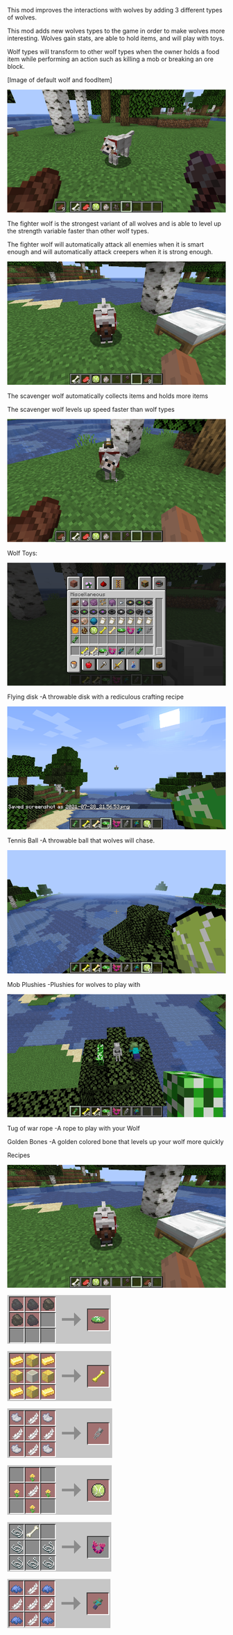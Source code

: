 This mod improves the interactions with wolves by adding 3 different types of wolves.

This mod adds new wolves types to the game in order to make wolves more interesting. Wolves gain stats, 
are able to hold items, and will play with toys.

Wolf types will transform to other wolf types when the owner holds a food item while performing an action
such as killing a mob or breaking an ore block.

[Image of default wolf and foodItem]

![Feed the pup](https://github.com/Injourn/UpgradedWolves/blob/master/readmeImages/FeedingNormalWolf.png?raw=true)

The fighter wolf is the strongest variant of all wolves and is able to level up the strength variable faster than 
other wolf types.

The fighter wolf will automatically attack all enemies when it is smart enough and will automatically attack creepers when it is strong enough.

![Fighter Wolf](https://github.com/Injourn/UpgradedWolves/blob/master/readmeImages/StrengthWolf.png?raw=true)

The scavenger wolf automatically collects items and holds more items

The scavenger wolf levels up speed faster than wolf types

![ScavengerWolf](https://github.com/Injourn/UpgradedWolves/blob/master/readmeImages/ScavengerWolf.png?raw=true)

Wolf Toys:

![Wolf Toys](https://github.com/Injourn/UpgradedWolves/blob/master/readmeImages/WolfToysArray.png?raw=true)

Flying disk
-A throwable disk with a rediculous crafting recipe

![Flying Disk](https://github.com/Injourn/UpgradedWolves/blob/master/readmeImages/FlyingDiskThrown.png?raw=true)

Tennis Ball
-A throwable ball that wolves will chase.

![Tennis Ball](https://github.com/Injourn/UpgradedWolves/blob/master/readmeImages/TennisBallHand.png?raw=true)

Mob Plushies
-Plushies for wolves to play with

![Mob Plushies](https://github.com/Injourn/UpgradedWolves/blob/master/readmeImages/MobPlushiesWorld.png?raw=true)

Tug of war rope
-A rope to play with your Wolf

Golden Bones
-A golden colored bone that levels up your wolf more quickly

Recipes

![Creeper Plush Recipe](https://github.com/Injourn/UpgradedWolves/blob/master/readmeImages/StrengthWolf.png?raw=true)

![Flying Disk Recipe](https://github.com/Injourn/UpgradedWolves/blob/master/readmeImages/FlyingDiskRecipe.png?raw=true)

![Golden Bone Recipe](https://github.com/Injourn/UpgradedWolves/blob/master/readmeImages/GoldenBoneRecipe.png?raw=true)

![Skeleton Plush Recipe](https://github.com/Injourn/UpgradedWolves/blob/master/readmeImages/SkeletonPlushRecipe.png?raw=true)

![Tennis Ball Recipe](https://github.com/Injourn/UpgradedWolves/blob/master/readmeImages/TennisBallRecipe.png?raw=true)

![Tug Of War Recipe](https://github.com/Injourn/UpgradedWolves/blob/master/readmeImages/TugOfWarRopeRecipe.png?raw=true)

![Zombie Plushe Recipe](https://github.com/Injourn/UpgradedWolves/blob/master/readmeImages/ZombiePlushRecipe.png?raw=true)
